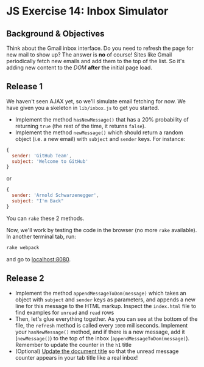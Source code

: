 # JS Exercise 14: Inbox Simulator

## Background & Objectives

Think about the Gmail inbox interface. Do you need to refresh the page for new mail to show up? The answer is **no** of course! Sites like Gmail periodically fetch new emails and add them to the top of the list. So it's adding new content to the _DOM_ **after** the initial page load.

## Release 1

We haven't seen AJAX yet, so we'll simulate email fetching for now. We have given you a skeleton in `lib/inbox.js` to get you started.

- Implement the method `hasNewMessage()` that has a 20% probability of returning `true` (the rest of the time, it returns `false`).
- Implement the method `newMessage()` which should return a random object (i.e. a new email) with `subject` and `sender` keys. For instance:

```js
{
  sender: 'GitHub Team',
  subject: 'Welcome to GitHub'
}
```

or

```js
{
  sender: 'Arnold Schwarzenegger',
  subject: "I'm Back"
}
```

You can `rake` these 2 methods.

Now, we'll work by testing the code in the browser (no more `rake` available). In another terminal tab, run:

```bash
rake webpack
```

and go to [localhost:8080](http://localhost:8080).

## Release 2

- Implement the method `appendMessageToDom(message)` which takes an object with `subject` and `sender` keys as parameters, and appends a new line for this message to the HTML markup. Inspect the `index.html` file to find examples for `unread` and `read` rows
- Then, let's glue everything together. As you can see at the bottom of the file, the `refresh` method is called every `1000` milliseconds. Implement your `hasNewMessage()` method, and if there is a new message, add it (`newMessage()`) to the top of the inbox (`appendMessageToDom(message)`). Remember to update the counter in the `h1` title
- (Optional) [Update the document title](https://developer.mozilla.org/en-US/docs/Web/API/Document/title) so that the unread message counter appears in your tab title like a real inbox!

